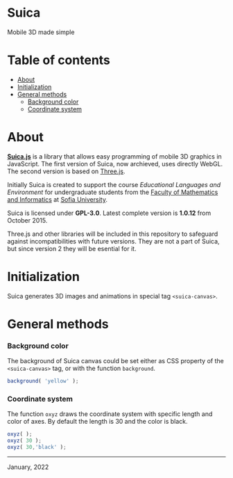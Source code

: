 # Suica
Mobile 3D made simple

# Table of contents

- [About](#about)
- [Initialization](#initialization)
- [General methods](#general-methods)
	- [Background color](#background-color)
	- [Coordinate system](#coordinate-system)


# About
[**Suica.js**](https://github.com/boytchev/suica) is a library that allows easy programming
of mobile 3D graphics in JavaScript. The first version of Suica, now archieved, uses directly
WebGL. The second version is based on [Three.js](https://threejs.org). 

Initially Suica is created to support the course *Educational Languages and Environment* for
undergraduate students from the [Faculty of Mathematics and Informatics](https://www.fmi.uni-sofia.bg/en)
at [Sofia University](https://www.uni-sofia.bg/index.php/eng).


Suica is licensed under **GPL-3.0**. Latest complete version is **1.0.12** from October 2015.

Three.js and other libraries will be included in this repository to safeguard against incompatibilities
with future versions. They are not a part of Suica, but since version 2 they will be esential for it.

# Initialization

Suica generates 3D images and animations in special tag `<suica-canvas>`.

# General methods

### Background color

The background of Suica canvas could be set either as CSS property of the `<suica-canvas>` tag, or with the function `background`.

```javascript
background( 'yellow' );
```

### Coordinate system

The function `oxyz` draws the coordinate system with specific length and color of axes. By default the length is 30 and the color is black.

```javascript
oxyz( );
oxyz( 30 );
oxyz( 30,'black' );
```



---

January, 2022